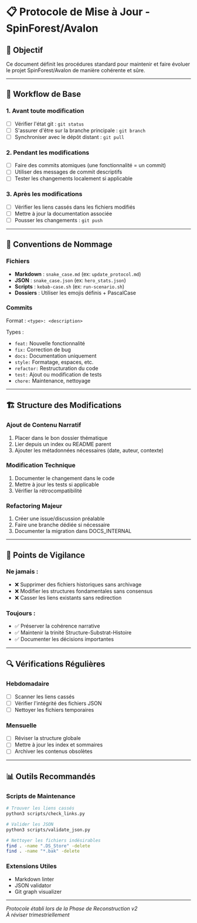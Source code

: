 # 📋 Protocole de Mise à Jour - SpinForest/Avalon

## 🎯 Objectif
Ce document définit les procédures standard pour maintenir et faire évoluer le projet SpinForest/Avalon de manière cohérente et sûre.

---

## 🔄 Workflow de Base

### 1. Avant toute modification
- [ ] Vérifier l'état git : `git status`
- [ ] S'assurer d'être sur la branche principale : `git branch`
- [ ] Synchroniser avec le dépôt distant : `git pull`

### 2. Pendant les modifications
- [ ] Faire des commits atomiques (une fonctionnalité = un commit)
- [ ] Utiliser des messages de commit descriptifs
- [ ] Tester les changements localement si applicable

### 3. Après les modifications
- [ ] Vérifier les liens cassés dans les fichiers modifiés
- [ ] Mettre à jour la documentation associée
- [ ] Pousser les changements : `git push`

---

## 📝 Conventions de Nommage

### Fichiers
- **Markdown** : `snake_case.md` (ex: `update_protocol.md`)
- **JSON** : `snake_case.json` (ex: `hero_stats.json`)
- **Scripts** : `kebab-case.sh` (ex: `run-scenario.sh`)
- **Dossiers** : Utiliser les emojis définis + PascalCase

### Commits
Format : `<type>: <description>`

Types :
- `feat:` Nouvelle fonctionnalité
- `fix:` Correction de bug
- `docs:` Documentation uniquement
- `style:` Formatage, espaces, etc.
- `refactor:` Restructuration du code
- `test:` Ajout ou modification de tests
- `chore:` Maintenance, nettoyage

---

## 🏗️ Structure des Modifications

### Ajout de Contenu Narratif
1. Placer dans le bon dossier thématique
2. Lier depuis un index ou README parent
3. Ajouter les métadonnées nécessaires (date, auteur, contexte)

### Modification Technique
1. Documenter le changement dans le code
2. Mettre à jour les tests si applicable
3. Vérifier la rétrocompatibilité

### Refactoring Majeur
1. Créer une issue/discussion préalable
2. Faire une branche dédiée si nécessaire
3. Documenter la migration dans DOCS_INTERNAL

---

## 🚨 Points de Vigilance

### Ne jamais :
- ❌ Supprimer des fichiers historiques sans archivage
- ❌ Modifier les structures fondamentales sans consensus
- ❌ Casser les liens existants sans redirection

### Toujours :
- ✅ Préserver la cohérence narrative
- ✅ Maintenir la trinité Structure-Substrat-Histoire
- ✅ Documenter les décisions importantes

---

## 🔍 Vérifications Régulières

### Hebdomadaire
- [ ] Scanner les liens cassés
- [ ] Vérifier l'intégrité des fichiers JSON
- [ ] Nettoyer les fichiers temporaires

### Mensuelle
- [ ] Réviser la structure globale
- [ ] Mettre à jour les index et sommaires
- [ ] Archiver les contenus obsolètes

---

## 📊 Outils Recommandés

### Scripts de Maintenance
```bash
# Trouver les liens cassés
python3 scripts/check_links.py

# Valider les JSON
python3 scripts/validate_json.py

# Nettoyer les fichiers indésirables
find . -name ".DS_Store" -delete
find . -name "*.bak" -delete
```

### Extensions Utiles
- Markdown linter
- JSON validator
- Git graph visualizer

---

*Protocole établi lors de la Phase de Reconstruction v2*  
*À réviser trimestriellement*